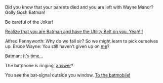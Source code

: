 Did you know that your parents died and you are left with Wayne Manor? Golly Gosh Batman!

Be careful of the Joker!

[Realize that you are Batman and have the Utility Belt on you. Yeah!!!](https://youtu.be/YpIQQeL2ZYk?t=22s)

Alfred Pennyworth: Why do we fall sir? So we might learn to pick ourselves up.
Bruce Wayne: You still haven't given up on [me](https://www.youtube.com/watch?v=u843KNE-exo)? 

Batman: [It's time...](../batmetal/batmetal.md)

The batphone is ringing, [answer](catwoman/catwoman.md)?

You see the bat-signal outside you window. [To the batmobile!](https://www.youtube.com/watch?v=pLMNxVDwUu8)
